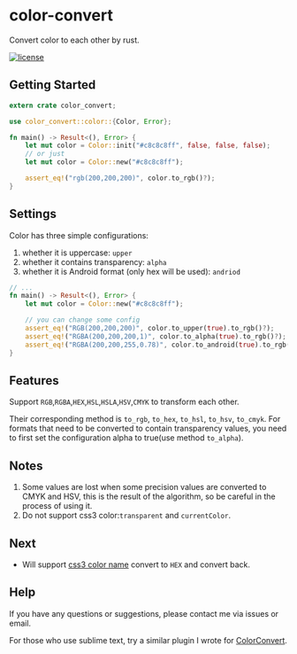 color-convert
====

Convert color to each other by rust.

[![license](https://img.shields.io/badge/license-MIT-blue.svg)](https://github.com/zhouyuexie/color-convert/blob/master/LICENSE-MIT)

## Getting Started

```rust
extern crate color_convert;

use color_convert::color::{Color, Error};

fn main() -> Result<(), Error> {
    let mut color = Color::init("#c8c8c8ff", false, false, false);
    // or just 
    let mut color = Color::new("#c8c8c8ff");

    assert_eq!("rgb(200,200,200)", color.to_rgb()?);
}
```

## Settings

Color has three simple configurations: 

1. whether it is uppercase: `upper`
2. whether it contains transparency: `alpha`
3. whether it is Android format (only hex will be used): `andriod`

```rust
// ...
fn main() -> Result<(), Error> {
    let mut color = Color::new("#c8c8c8ff");

    // you can change some config
    assert_eq!("RGB(200,200,200)", color.to_upper(true).to_rgb()?);
    assert_eq!("RGBA(200,200,200,1)", color.to_alpha(true).to_rgb()?);
    assert_eq!("RGBA(200,200,255,0.78)", color.to_android(true).to_rgb()?);
}
```

## Features

Support `RGB`,`RGBA`,`HEX`,`HSL`,`HSLA`,`HSV`,`CMYK` to transform each other.

Their corresponding method is `to_rgb`, `to_hex`, `to_hsl`, `to_hsv`, `to_cmyk`. For formats that need to be converted to contain transparency values, you need to first set the configuration alpha to true(use method `to_alpha`).

## Notes

1. Some values are lost when some precision values are converted to CMYK and HSV, this is the result of the algorithm, so be careful in the process of using it.
2. Do not support css3 color:`transparent` and `currentColor`.

## Next

- Will support [css3 color name](https://developer.mozilla.org/en-US/docs/Web/CSS/color_value) convert to `HEX` and convert back.

## Help

If you have any questions or suggestions, please contact me via issues or email.

For those who use sublime text, try a similar plugin I wrote for [ColorConvert](https://github.com/zhouyuexie/ColorConvert).